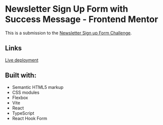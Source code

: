 # Newsletter Sign Up Form with Success Message - Frontend Mentor

This is a submission to the [Newsletter Sign up Form Challenge](https://www.frontendmentor.io/challenges/newsletter-signup-form-with-success-message-3FC1AZbNrv).

## Links
[Live deployment](https://ronaldyonggi.github.io/newsletter-signup-fm/)

## Built with:

- Semantic HTML5 markup
- CSS modules
- Flexbox
- Vite
- React
- TypeScript
- React Hook Form